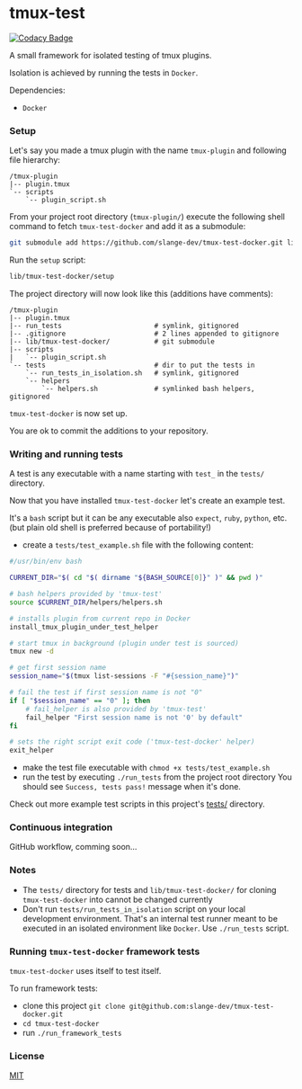# tmux-test

[![Codacy Badge](https://app.codacy.com/project/badge/Grade/ee460a630ae6411181a4c7116ce1c273)](https://app.codacy.com/gh/slange-dev/tmux-test-docker/dashboard?utm_source=gh&utm_medium=referral&utm_content=&utm_campaign=Badge_grade)

A small framework for isolated testing of tmux plugins.

Isolation is achieved by
running the tests in `Docker`.

Dependencies: 
- `Docker`

### Setup

Let's say you made a tmux plugin with the name `tmux-plugin` and following file hierarchy:

```text
/tmux-plugin
|-- plugin.tmux
`-- scripts
    `-- plugin_script.sh
```

From your project root directory (`tmux-plugin/`) execute the following shell
command to fetch `tmux-test-docker` and add it as a submodule:

```bash
git submodule add https://github.com/slange-dev/tmux-test-docker.git lib/tmux-test-docker
```

Run the `setup` script:

```bash
lib/tmux-test-docker/setup
```

The project directory will now look like this (additions have comments):

```text
/tmux-plugin
|-- plugin.tmux
|-- run_tests                       # symlink, gitignored
|-- .gitignore                      # 2 lines appended to gitignore
|-- lib/tmux-test-docker/           # git submodule
|-- scripts
|   `-- plugin_script.sh
`-- tests                           # dir to put the tests in
    `-- run_tests_in_isolation.sh   # symlink, gitignored
    `-- helpers
        `-- helpers.sh              # symlinked bash helpers, gitignored
```

`tmux-test-docker` is now set up.

You are ok to commit the additions to your repository.

### Writing and running tests

A test is any executable with a name starting with `test_` in the `tests/` directory.

Now that you have installed `tmux-test-docker` let's create an example test.

It's a `bash` script but it can be any executable also `expect`, `ruby`, `python`, etc.
(but plain old shell is preferred because of portability!)

- create a `tests/test_example.sh` file with the following content:



```bash
#/usr/bin/env bash

CURRENT_DIR="$( cd "$( dirname "${BASH_SOURCE[0]}" )" && pwd )"

# bash helpers provided by 'tmux-test'
source $CURRENT_DIR/helpers/helpers.sh

# installs plugin from current repo in Docker
install_tmux_plugin_under_test_helper

# start tmux in background (plugin under test is sourced)
tmux new -d

# get first session name
session_name="$(tmux list-sessions -F "#{session_name}")"

# fail the test if first session name is not "0"
if [ "$session_name" == "0" ]; then
    # fail_helper is also provided by 'tmux-test'
    fail_helper "First session name is not '0' by default"
fi

# sets the right script exit code ('tmux-test-docker' helper)
exit_helper
```

- make the test file executable with `chmod +x tests/test_example.sh`
- run the test by executing `./run_tests` from the project root directory
  You should see `Success, tests pass!` message when it's
  done.

Check out more example test scripts in this project's [tests/](tests/) directory.

### Continuous integration

GitHub workflow, comming soon...


### Notes

- The `tests/` directory for tests and `lib/tmux-test-docker/` for cloning `tmux-test-docker`
  into cannot be changed currently
- Don't run `tests/run_tests_in_isolation` script on your local development
  environment. That's an internal test runner meant to be executed in an
  isolated environment like `Docker`.
  Use `./run_tests` script.

### Running `tmux-test-docker` framework tests

`tmux-test-docker` uses itself to test itself.

To run framework tests:

- clone this project `git clone git@github.com:slange-dev/tmux-test-docker.git`
- `cd tmux-test-docker`
- run `./run_framework_tests`

### License

[MIT](LICENSE.md)
